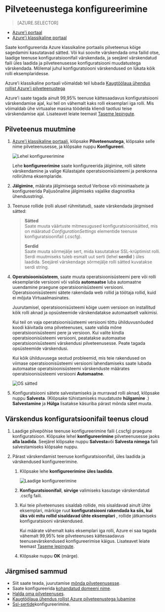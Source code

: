 <properties 
    pageTitle="Kuidas konfigureerida mõnda pilveteenusesse (klassikaline portaal) | Microsoft Azure'i" 
    description="Saate teada, kuidas konfigureerida Azure pilveteenustega. Siit saate teada, värskendamine pilvepõhise teenuse konfigureerimine ja konfigureerige kaugjuurdepääs rolli aknad." 
    services="cloud-services" 
    documentationCenter="" 
    authors="Thraka" 
    manager="timlt" 
    editor=""/>

<tags 
    ms.service="cloud-services" 
    ms.workload="tbd" 
    ms.tgt_pltfrm="na" 
    ms.devlang="na" 
    ms.topic="article" 
    ms.date="10/11/2016"
    ms.author="adegeo"/>




# <a name="how-to-configure-cloud-services"></a>Pilveteenustega konfigureerimine

> [AZURE.SELECTOR]
- [Azure'i portaal](cloud-services-how-to-configure-portal.md)
- [Azure'i klassikaline portaal](cloud-services-how-to-configure.md)

Saate konfigureerida Azure klassikaline portaalis pilveteenus kõige sagedamini kasutatavad sätted. Või kui soovite värskendada oma failid otse, laadige teenuse konfiguratsioonifail värskendada, ja seejärel värskendatud faili üles laadida ja pilveteenusesse konfiguratsiooni muudatustega värskendada. Mõlemal juhul konfiguratsiooni värskendused on lükata kõik rolli eksemplaridesse.

Azure'i klassikaline portaali võimaldab teil lubada [Kaugtöölaua ühendus rollist Azure'i pilveteenustega](cloud-services-role-enable-remote-desktop.md)

Azure'i saate tagada ainult 99,95% teenuse kättesaadavus konfiguratsiooni värskendamise ajal, kui teil on vähemalt kaks rolli eksemplari iga rolli. Mis võimaldab ühe virtuaalse masina töödelda kliendi taotlusi teise värskendamise ajal. Lisateavet leiate teemast [Taseme lepingute](https://azure.microsoft.com/support/legal/sla/).

## <a name="change-a-cloud-service"></a>Pilveteenus muutmine

1. [Azure'i klassikaline portaali](http://manage.windowsazure.com/), klõpsake **Pilveteenustega**, klõpsake selle nime pilveteenusesse, ja klõpsake nuppu **Konfigureeri**.

    ![Lehel konfigureerimine](./media/cloud-services-how-to-configure/CloudServices_ConfigurePage1.png)
    
    Lehe **konfigureerimine** saate konfigureerida jälgimine, rolli sätete värskendamine ja valige Külastajate operatsioonisüsteemi ja perekonna rollirühma eksemplaride. 

2. **Jälgimine**, määrata jälgimisega seotud Verbose või minimaalsete ja konfigureerida Paljusõnaline jälgimiseks vajalike diagnostika ühendusstringi.

3. Teenuse rollide (rolli alusel rühmitatud), saate värskendada järgmised sätted:
    
    >**Sätted**  
    >Saate muuta väärtuste mitmesugused konfiguratsioonisätted, mis on määratud *ConfigurationSettings* elementide teenuse konfiguratsioonifail (.cscfg).
    >
    >**Serdid**  
    >Saate muuta sõrmejälje sert, mida kasutatakse SSL-krüptimist rolli. Serdi muutmiseks tuleb esmalt uut serti (lehel **serdid** ) üles laadida. Seejärel värskendage sõrmejälje rolli sätted kuvatakse serdi string.

4. **Operatsioonisüsteem**, saate muuta operatsioonisüsteemi pere või rolli eksemplaride versiooni või valida **automaatse** luba automaatne uuendamine praegune operatsioonisüsteemi versiooni. Operatsioonisüsteemi sätete rakendada web rollid ja töötaja rollid, kuid ei mõjuta Virtuaalmasinates.

    Juurutamisel, operatsioonisüsteemi kõige uuem versioon on installitud kõik rolli aknad ja opsüsteemide värskendatakse automaatselt vaikimisi. 
    
    Kui teil on vaja operatsioonisüsteemi versiooni tõttu ühilduvusnõuded koodi käivitada oma pilveteenuses, saate valida mõne operatsioonisüsteemi pere ja versioon. Kui valite kindla operatsioonisüsteemi versiooni, peatatakse automaatse operatsioonisüsteemi värskendusi pilveteenusesse. Peate tagada opsüsteemide värskendusi.
    
    Kui kõik ühilduvusega seotud probleemid, mis teie rakendused on viimase operatsioonisüsteemi versiooni lahendamiseks saate lubada automaatse operatsioonisüsteemi värskenduste määrates operatsioonisüsteemi versiooni **Automaatne**. 
    
    ![OS sätted](./media/cloud-services-how-to-configure/CloudServices_ConfigurePage_OSSettings.png)

5. Konfiguratsiooni sätete salvestamiseks ja murravad rolli aknad, klõpsake nuppu **Salvesta**. (Klõpsake tühistamiseks muudatuste **hülgamine** .) **Salvestamine** ja **Hülga** lisatakse käsuriba pärast mõnda sätet muuta.

## <a name="update-a-cloud-service-configuration-file"></a>Värskendus konfiguratsioonifail teenus cloud

1. Laadige pilvepõhise teenuse konfigureerimine faili (.cscfg) praegune konfiguratsioon. Klõpsake lehel **konfigureerimine** pilveteenusesse jaoks **alla laadida**. Seejärel klõpsake nuppu **Salvesta**või **Salvesta nimega** faili salvestamiseks klõpsake nuppu.

2. Pärast värskendamist teenuse konfiguratsioonifail, üles laadida ja värskendused konfigureerimine.

    1. Klõpsake lehe **konfigureerimine** **üles laadida**.
    
        ![Laadige konfigureerimine](./media/cloud-services-how-to-configure/CloudServices_UploadConfigFile.png)
    
    2. **Konfiguratsioonifail**, **sirvige** valimiseks kasutage värskendatud .cscfg faili.
    
    3. Kui teie pilveteenuses sisaldab rollide, mis sisaldavad ainult ühte eksemplari, märkige ruut **konfiguratsiooni rakendada ka siis, kui üks või mitu rollid sisaldavad ühte eksemplari** , rollide jätkamiseks konfiguratsiooni värskendused.
    
        Kui määrate vähemalt kaks eksemplari iga rolli, Azure ei saa tagada vähemalt 99,95% teie pilveteenuses kättesaadavus teenusevärskendused konfigureerimise käigus. Lisateavet leiate teemast [Taseme lepingute](https://azure.microsoft.com/support/legal/sla/).
    
    4. Klõpsake nuppu **OK** (märge). 


## <a name="next-steps"></a>Järgmised sammud

* Siit saate teada, juurutamise [mõnda pilveteenusesse](cloud-services-how-to-create-deploy.md).
* Saate konfigureerida [kohandatud domeeni nime](cloud-services-custom-domain-name.md).
* [Halda oma pilveteenuses](cloud-services-how-to-manage.md).
* [Kaugtöölaua ühendus rollist Azure pilveteenustega lubamine](cloud-services-role-enable-remote-desktop.md)
* [Ssl-sertide](cloud-services-configure-ssl-certificate.md)konfigureerimine.
